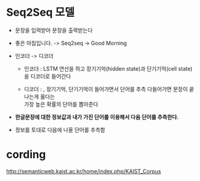 # Seq2Seq 모델

* 문장을 입력받아 문장을 출력받는다

* 좋은 아침입니다. -> Seq2seq -> Good Morning

* 인코더 -> 디코더

  * 인코더 : LSTM 연산을 하고 장기기억(hidden state)과 단기기억(cell state)을 디코더로 들어간다

  * 디코더 : <start>, 장기기억, 단기기억이 들어가면서 단어를 추측 다들어가면 문장이 끝나는게 옳다는 <end>  
  가장 높은 확률의 단어를 뽑아준다
  
* **한글문장에 대한 정보값과 내가 가진 단어를 이용해서 다음 단어를 추측한다.**

* 정보를 토대로 다음에 나올 단어를 추측함 

# cording

http://semanticweb.kaist.ac.kr/home/index.php/KAIST_Corpus
